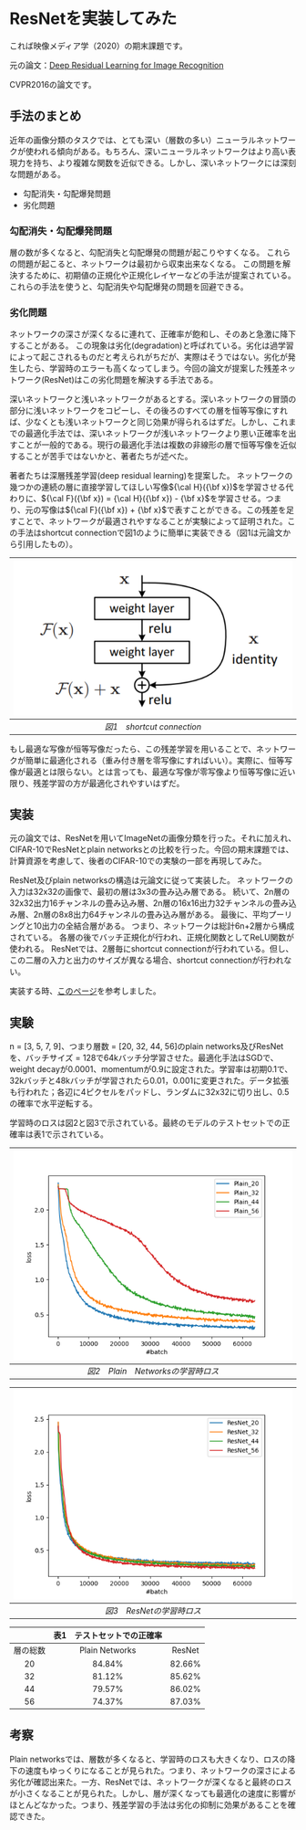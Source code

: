 <script async src="https://cdnjs.cloudflare.com/ajax/libs/mathjax/2.7.0/MathJax.js?config=TeX-AMS_CHTML"></script>
<script type="text/x-mathjax-config">
 MathJax.Hub.Config({
 tex2jax: {
 inlineMath: [["$","$"] ],
 displayMath: [ ['$$','$$'], ["\\[","\\]"] ]
 }
 });
</script>

# ResNetを実装してみた
これば映像メディア学（2020）の期末課題です。

元の論文：[Deep Residual Learning for Image Recognition](https://openaccess.thecvf.com/content_cvpr_2016/papers/He_Deep_Residual_Learning_CVPR_2016_paper.pdf)

CVPR2016の論文です。

## 手法のまとめ
近年の画像分類のタスクでは、とても深い（層数の多い）ニューラルネットワークが使われる傾向がある。もちろん、深いニューラルネットワークはより高い表現力を持ち、より複雑な関数を近似できる。しかし、深いネットワークには深刻な問題がある。

- 勾配消失・勾配爆発問題
- 劣化問題

### 勾配消失・勾配爆発問題
層の数が多くなると、勾配消失と勾配爆発の問題が起こりやすくなる。
これらの問題が起こると、ネットワークは最初から収束出来なくなる。
この問題を解決するために、初期値の正規化や正規化レイヤーなどの手法が提案されている。
これらの手法を使うと、勾配消失や勾配爆発の問題を回避できる。

### 劣化問題
ネットワークの深さが深くなるに連れて、正確率が飽和し、そのあと急激に降下することがある。
この現象は劣化(degradation)と呼ばれている。劣化は過学習によって起こされるものだと考えられがちだが、実際はそうではない。劣化が発生したら、学習時のエラーも高くなってしまう。今回の論文が提案した残差ネットワーク(ResNet)はこの劣化問題を解決する手法である。

深いネットワークと浅いネットワークがあるとする。深いネットワークの冒頭の部分に浅いネットワークをコピーし、その後ろのすべての層を恒等写像にすれば、少なくとも浅いネットワークと同じ効果が得られるはずだ。しかし、これまでの最適化手法では、深いネットワークが浅いネットワークより悪い正確率を出すことが一般的である。現行の最適化手法は複数の非線形の層で恒等写像を近似することが苦手ではないかと、著者たちが述べた。

著者たちは深層残差学習(deep residual learning)を提案した。
ネットワークの幾つかの連続の層に直接学習してほしい写像${\cal H}({\bf x})$を学習させる代わりに、${\cal F}({\bf x}) = {\cal H}({\bf x}) - {\bf x}$を学習させる。つまり、元の写像は${\cal F}({\bf x}) + {\bf x}$で表すことができる。この残差を足すことで、ネットワークが最適されやすなることが実験によって証明された。この手法はshortcut connectionで図1のように簡単に実装できる（図1は元論文から引用したもの）。

|![shortcut connection](./figures/skip_connection.png)|
|:--:|
|*図1　shortcut connection*|

もし最適な写像が恒等写像だったら、この残差学習を用いることで、ネットワークが簡単に最適化される（重み付き層を零写像にすればいい）。実際に、恒等写像が最適とは限らない。とは言っても、最適な写像が零写像より恒等写像に近い限り、残差学習の方が最適化されやすいはずだ。

## 実装
元の論文では、ResNetを用いてImageNetの画像分類を行った。それに加えれ、CIFAR-10でResNetとplain networksとの比較を行った。今回の期末課題では、計算資源を考慮して、後者のCIFAR-10での実験の一部を再現してみた。

ResNet及びplain networksの構造は元論文に従って実装した。
ネットワークの入力は32x32の画像で、最初の層は3x3の畳み込み層である。
続いて、2n層の32x32出力16チャンネルの畳み込み層、2n層の16x16出力32チャンネルの畳み込み層、2n層の8x8出力64チャンネルの畳み込み層がある。
最後に、平均プーリングと10出力の全結合層がある。
つまり、ネットワークは総計6n+2層から構成されている。
各層の後でバッチ正規化が行われ、正規化関数としてReLU関数が使われる。
ResNetでは、2層毎にshortcut connectionが行われている。但し、この二層の入力と出力のサイズが異なる場合、shortcut connectionが行われない。

実装する時、[このページ](https://pytorch.org/tutorials/beginner/blitz/cifar10_tutorial.html)を参考しました。

## 実験
n = [3, 5, 7, 9]、つまり層数 = [20, 32, 44, 56]のplain networks及びResNetを、バッチサイズ = 128で64kバッチ分学習させた。最適化手法はSGDで、weight decayが0.0001、momentumが0.9に設定された。学習率は初期0.1で、32kバッチと48kバッチが学習されたら0.01，0.001に変更された。データ拡張も行われた；各辺に4ピクセルをパッドし、ランダムに32x32に切り出し、0.5の確率で水平逆転する。

学習時のロスは図2と図3で示されている。最終のモデルのテストセットでの正確率は表1で示されている。

|![Plain Networks Training Loss](./figures/plain.png)|
|:--:|
|*図2　Plain　Networksの学習時ロス*|

|![ResNet Training Loss](./figures/ResNet.png)|
|:--:|
|*図3　ResNetの学習時ロス*|

||表1　テストセットでの正確率||
|:---:|:---:|:---:|
|層の総数|Plain Networks|ResNet|
|20|84.84%|82.66%|
|32|81.12%|85.62%|
|44|79.57%|86.02%|
|56|74.37%|87.03%|

## 考察
Plain networksでは、層数が多くなると、学習時のロスも大きくなり、ロスの降下の速度もゆっくりになることが見られた。つまり、ネットワークの深さによる劣化が確認出来た。一方、ResNetでは、ネットワークが深くなると最終のロスが小さくなることが見られた。しかし、層が深くなっても最適化の速度に影響がほとんどなかった。つまり、残差学習の手法は劣化の抑制に効果があることを確認できた。